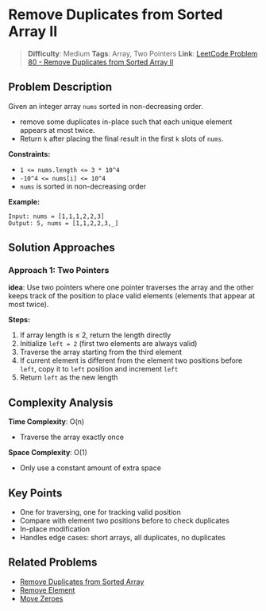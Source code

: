 # Remove Duplicates from Sorted Array II

> **Difficulty**: Medium
> **Tags**: Array, Two Pointers
> **Link**: [LeetCode Problem 80 - Remove Duplicates from Sorted Array II](https://leetcode-cn.com/problems/remove-duplicates-from-sorted-array-ii/)

## Problem Description

Given an integer array `nums` sorted in non-decreasing order.
- remove some duplicates in-place such that each unique element appears at most twice.
- Return `k` after placing the final result in the first `k` slots of `nums`.

**Constraints:**
- `1 <= nums.length <= 3 * 10^4`
- `-10^4 <= nums[i] <= 10^4`
- `nums` is sorted in non-decreasing order

**Example:**
```
Input: nums = [1,1,1,2,2,3]
Output: 5, nums = [1,1,2,2,3,_]
```

## Solution Approaches

### Approach 1: Two Pointers
**idea**: Use two pointers where one pointer traverses the array and the other keeps track of the position to place valid elements (elements that appear at most twice).

**Steps:**
1. If array length is ≤ 2, return the length directly
2. Initialize `left = 2` (first two elements are always valid)
3. Traverse the array starting from the third element
4. If current element is different from the element two positions before `left`, copy it to `left` position and increment `left`
5. Return `left` as the new length

## Complexity Analysis

**Time Complexity**: O(n)
- Traverse the array exactly once

**Space Complexity**: O(1)
- Only use a constant amount of extra space

## Key Points

- One for traversing, one for tracking valid position
- Compare with element two positions before to check duplicates
- In-place modification
- Handles edge cases: short arrays, all duplicates, no duplicates

## Related Problems

- [Remove Duplicates from Sorted Array](https://leetcode.com/problems/remove-duplicates-from-sorted-array/)
- [Remove Element](https://leetcode.com/problems/remove-element/)
- [Move Zeroes](https://leetcode.com/problems/move-zeroes/)
